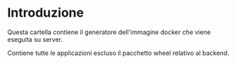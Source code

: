 # Introduzione

Questa cartella contiene il generatore dell'immagine docker
che viene eseguita su server.

Contiene tutte le applicazioni escluso il pacchetto wheel
relativo al backend.
